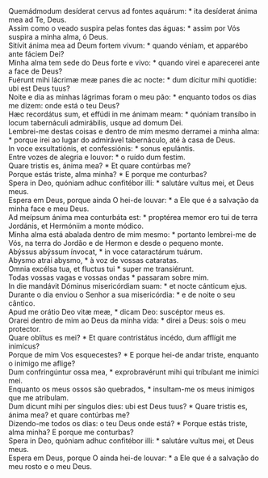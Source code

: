<div class="dropcap text-justify">Quemádmodum desíderat cervus ad fontes aquárum: * ita desíderat ánima mea ad Te, Deus.</div>
<div class="dropcap text-justify">Assim como o veado suspira pelas fontes das águas: * assim por Vós suspira a minha alma, ó Deus.</div>
<div class="text-justify">Sitívit ánima mea ad Deum fortem vivum: * quando véniam, et apparébo ante fáciem Dei?</div>
<div class="text-justify">Minha alma tem sede do Deus forte e vivo: * quando virei e aparecerei ante a face de Deus?</div>
<div class="text-justify">Fuérunt mihi lácrimæ meæ panes die ac nocte: * dum dícitur mihi quotídie: ubi est Deus tuus?</div>
<div class="text-justify">Noite e dia as minhas lágrimas foram o meu pão: * enquanto todos os dias me dizem: onde está o teu Deus?</div>
<div class="text-justify">Hæc recordátus sum, et effúdi in me ánimam meam: * quóniam transíbo in locum tabernáculi admirábilis, usque ad domum Dei.</div>
<div class="text-justify">Lembrei-me destas coisas e dentro de mim mesmo derramei a minha alma: * porque irei ao lugar do admirável tabernáculo, até à casa de Deus.</div>
<div class="text-justify">In voce exsultatiónis, et confessiónis: * sonus epulántis.</div>
<div class="text-justify">Entre vozes de alegria e louvor: * o ruído dum festim.</div>
<div class="text-justify">Quare tristis es, ánima mea? * Et quare contúrbas me?</div>
<div class="text-justify">Porque estás triste, alma minha? * E porque me conturbas?</div>
<div class="text-justify">Spera in Deo, quóniam adhuc confitébor illi: * salutáre vultus mei, et Deus meus.</div>
<div class="text-justify">Espera em Deus, porque ainda O hei-de louvar: * a Ele que é a salvação da minha face e meu Deus.</div>
<div class="text-justify">Ad meípsum ánima mea conturbáta est: * proptérea memor ero tui de terra Jordánis, et Hermóniim a monte módico.</div>
<div class="text-justify">Minha alma está abalada dentro de mim mesmo: * portanto lembrei-me de Vós, na terra do Jordão e de Hermon e desde o pequeno monte.</div>
<div class="text-justify">Abýssus abýssum ínvocat, * in voce cataractárum tuárum.</div>
<div class="text-justify">Abysmo atrai abysmo, * à voz de vossas cataratas.</div>
<div class="text-justify">Omnia excélsa tua, et fluctus tui * super me transiérunt.</div>
<div class="text-justify">Todas vossas vagas e vossas ondas * passaram sobre mim.</div>
<div class="text-justify">In die mandávit Dóminus misericórdiam suam: * et nocte cánticum ejus.</div>
<div class="text-justify">Durante o dia enviou o Senhor a sua misericórdia: * e de noite o seu cântico.</div>
<div class="text-justify">Apud me orátio Deo vitæ meæ, * dicam Deo: suscéptor meus es.</div>
<div class="text-justify">Orarei dentro de mim ao Deus da minha vida: * direi a Deus: sois o meu protector.</div>
<div class="text-justify">Quare oblítus es mei? * Et quare contristátus incédo, dum afflígit me inimícus?</div>
<div class="text-justify">Porque de mim Vos esquecestes? * E porque hei-de andar triste, enquanto o inimigo me aflige?</div>
<div class="text-justify">Dum confringúntur ossa mea, * exprobravérunt mihi qui tríbulant me inimíci mei.</div>
<div class="text-justify">Enquanto os meus ossos são quebrados, * insultam-me os meus inimigos que me atribulam.</div>
<div class="text-justify">Dum dicunt mihi per síngulos dies: ubi est Deus tuus? * Quare tristis es, ánima mea? et quare contúrbas me?</div>
<div class="text-justify">Dizendo-me todos os dias: o teu Deus onde está? * Porque estás triste, alma minha? E porque me conturbas?</div>
<div class="text-justify">Spera in Deo, quóniam adhuc confitébor illi: * salutáre vultus mei, et Deus meus.</div>
<div class="text-justify">Espera em Deus, porque O ainda hei-de louvar: * a Ele que é a salvação do meu rosto e o meu Deus.</div>
